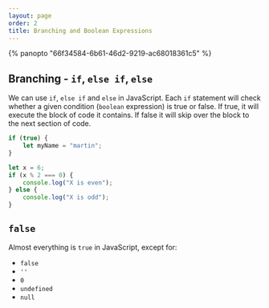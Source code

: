 ```yaml
---
layout: page
order: 2
title: Branching and Boolean Expressions
---
```


{% panopto "66f34584-6b61-46d2-9219-ac68018361c5" %}

## Branching - `if`, `else if`, `else`

We can use `if`, `else if` and `else` in JavaScript. Each `if` statement will check whether a given condition (`boolean` expression) is true or false. If true, it will execute the block of code it contains. If false it will skip over the block to the next section of code.

```js
if (true) {
    let myName = "martin";
}
```

```js
let x = 6;
if (x % 2 === 0) {
    console.log("X is even");
} else {
    console.log("X is odd");
}
```

## `false`

Almost everything is `true` in JavaScript, except for:

-   `false`
-   `''`
-   `0`
-   `undefined`
-   `null`
